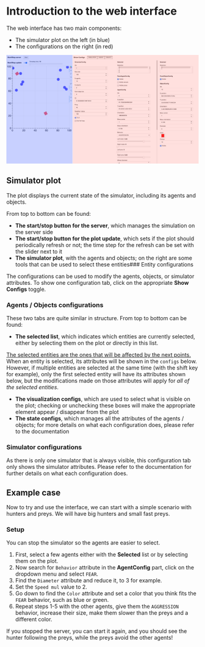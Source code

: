 # Introduction to the web interface

The web interface has two main components:
- The simulator plot on the left (in blue)
- The configurations on the right (in red)

![e](img/web_interface.png "Interface")

## Simulator plot

The plot displays the current state of the simulator, including its agents and objects.

From top to bottom can be found:

- **The start/stop button for the server**, which manages the simulation on the server side
- **The start/stop button for the plot update**, which sets if the plot should periodically refresh or not; the time step for the refresh can be set with the slider next to it
- **The simulator plot**, with the agents and objects; on the right are some tools that can be used to select these entities### Entity configurations

The configurations can be used to modify the agents, objects, or simulator attributes.
To show one configuration tab, click on the appropriate **Show Configs** toggle.

### Agents / Objects configurations
These two tabs are quite similar in structure.
From top to bottom can be found:
- **The selected list**, which indicates which entities are currently selected, either by selecting them on the plot or directly in this list.

<u>The selected entities are the ones that will be affected by the next points.</u>\
When an entity is selected, its attributes will be shown in the `configs` below. However, if multiple entities are selected at the same time (with the shift key for example), only the first selected entity will have its attributes shown below, but the modifications made on those attributes will apply for *all of the selected entities*.

- **The visualization configs**, which are used to select what is visible on the plot; checking or unchecking these boxes will make the appropriate element appear / disappear from the plot
- **The state configs**, which manages all the attributes of the agents / objects; for more details on what each configuration does, please refer to the documentation

### Simulator configurations
As there is only one simulator that is always visible, this configuration tab only shows the simulator attributes. Please refer to the documentation for further details on what each configuration does.

## Example case

Now to try and use the interface, we can start with a simple scenario with hunters and preys. We will have big hunters and small fast preys.

### Setup

You can stop the simulator so the agents are easier to select.

1. First, select a few agents either with the **Selected** list or by selecting them on the plot.
2. Now search for `Behavior` attribute in the **AgentConfig** part, click on the dropdown menu and select `FEAR`.
3. Find the `Diameter` attribute and reduce it, to 3 for example.
4. Set the `Speed mul` value to 2. 
5. Go down to find the `Color` attribute and set a color that you think fits the `FEAR` behavior, such as blue or green.
6. Repeat steps 1-5 with the other agents, give them the `AGGRESSION` behavior, increase their size, make them slower than the preys and a different color.

If you stopped the server, you can start it again, and you should see the hunter following the preys, while the preys avoid the other agents!